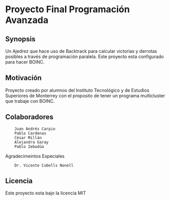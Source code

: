 # Proyecto Final Programación Avanzada 

## Synopsis

Un Ajedrez que hace uso de Backtrack para calcular victorias y derrotas posibles a través de programación paralela. Este proyecto esta configurado para hacer BOINC. 

## Motivación

Proyecto creado por alumnos del Instituto Tecnológico y de Estudios Superiores de Monterrey con el proposito de tener un programa multicluster que trabaje con BOINC.

## Colaboradores

        Juan Andrés Carpio
        Pablo Cardenas
        César Millán
        Alejandra Garay
        Pablo Zebadúa

Agradecimeintos Especiales
        
        Dr. Vicente Cubells Nonell
 
## Licencia

Este proyecto esta bajo la licencia MIT
